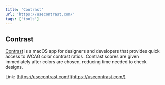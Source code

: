 ```yaml
---
title: 'Contrast'
url: 'https://usecontrast.com/'
tags: ['tools']
---
```


## Contrast

[Contrast](https://usecontrast.com/) is a macOS app for designers and developers that provides quick access to WCAG color contrast ratios.
Contrast scores are given immediately after colors are chosen, reducing time needed to check designs.

Link: [https://usecontrast.com/](https://usecontrast.com/)
